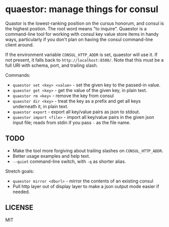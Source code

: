 # quaestor: manage things for consul

Quastor is the lowest-ranking position on the cursus honorum, and consul is the highest postion. The root word means "to inquire". Quaestor is a command-line tool for working with consul key value store items in handy ways, particularly if you don't plan on having the consul command-line client around.

If the environment variable `CONSUL_HTTP_ADDR` is set, quaestor will use it. If not present, it falls back to `http://localhost:8500/`. Note that this must be a full URI with schema, port, and trailing slash.

Commands:

* `quaestor set <key> <value>` - set the given key to the passed-in value.
* `quaestor get <key>` - get the value of the given key, in plain text.
* `quaestor rm <key>` - remove the key from consul
* `quaestor dir <key>` - treat the key as a prefix and get all keys underneath it, in plain text.
* `quaestor export` - export all key/value pairs as json to stdout.
* `quaestor import <file>` - import all key/value pairs in the given json input file; reads from stdin if you pass `-` as the file name.

## TODO

* Make the tool more forgiving about trailing slashes on `CONSUL_HTTP_ADDR`.
* Better usage examples and help text.
* `--quiet` command-line switch, with `-q` as shorter alias.

Stretch goals:

* `quaestor mirror <dburl>` - mirror the contents of an existing consul
* Pull http layer out of display layer to make a json output mode easier if needed.

## LICENSE

MIT

